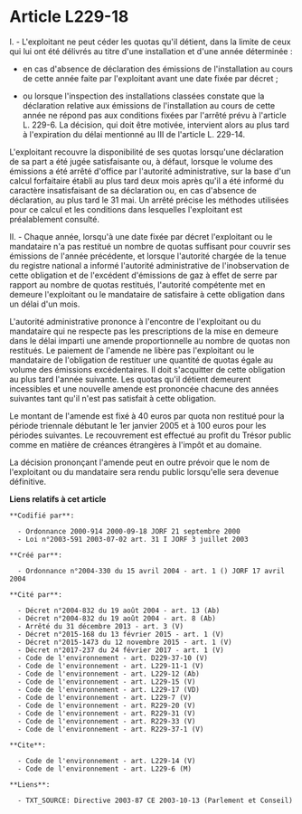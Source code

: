 # Article L229-18

I. - L'exploitant ne peut céder les quotas qu'il détient, dans la limite de ceux qui lui ont été délivrés au titre d'une
installation et d'une année déterminée :

- en cas d'absence de déclaration des émissions de l'installation au cours de cette année faite par l'exploitant avant une
date fixée par décret ;

- ou lorsque l'inspection des installations classées constate que la déclaration relative aux émissions de l'installation au
cours de cette année ne répond pas aux conditions fixées par l'arrêté prévu à l'article L. 229-6. La décision, qui doit être
motivée, intervient alors au plus tard à l'expiration du délai mentionné au III de l'article L. 229-14.

L'exploitant recouvre la disponibilité de ses quotas lorsqu'une déclaration de sa part a été jugée satisfaisante ou, à
défaut, lorsque le volume des émissions a été arrêté d'office par l'autorité administrative, sur la base d'un calcul
forfaitaire établi au plus tard deux mois après qu'il a été informé du caractère insatisfaisant de sa déclaration ou, en cas
d'absence de déclaration, au plus tard le 31 mai. Un arrêté précise les méthodes utilisées pour ce calcul et les conditions
dans lesquelles l'exploitant est préalablement consulté.

II. - Chaque année, lorsqu'à une date fixée par décret l'exploitant ou le mandataire n'a pas restitué un nombre de quotas
suffisant pour couvrir ses émissions de l'année précédente, et lorsque l'autorité chargée de la tenue du registre national a
informé l'autorité administrative de l'inobservation de cette obligation et de l'excédent d'émissions de gaz à effet de serre
par rapport au nombre de quotas restitués, l'autorité compétente met en demeure l'exploitant ou le mandataire de satisfaire à
cette obligation dans un délai d'un mois.

L'autorité administrative prononce à l'encontre de l'exploitant ou du mandataire qui ne respecte pas les prescriptions de la
mise en demeure dans le délai imparti une amende proportionnelle au nombre de quotas non restitués. Le paiement de l'amende
ne libère pas l'exploitant ou le mandataire de l'obligation de restituer une quantité de quotas égale au volume des émissions
excédentaires. Il doit s'acquitter de cette obligation au plus tard l'année suivante. Les quotas qu'il détient demeurent
incessibles et une nouvelle amende est prononcée chacune des années suivantes tant qu'il n'est pas satisfait à cette
obligation.

Le montant de l'amende est fixé à 40 euros par quota non restitué pour la période triennale débutant le 1er janvier 2005 et à
100 euros pour les périodes suivantes. Le recouvrement est effectué au profit du Trésor public comme en matière de créances
étrangères à l'impôt et au domaine.

La décision prononçant l'amende peut en outre prévoir que le nom de l'exploitant ou du mandataire sera rendu public
lorsqu'elle sera devenue définitive.

**Liens relatifs à cet article**

	**Codifié par**:

	  - Ordonnance 2000-914 2000-09-18 JORF 21 septembre 2000
	  - Loi n°2003-591 2003-07-02 art. 31 I JORF 3 juillet 2003

	**Créé par**:

	  - Ordonnance n°2004-330 du 15 avril 2004 - art. 1 () JORF 17 avril 2004

	**Cité par**:

	  - Décret n°2004-832 du 19 août 2004 - art. 13 (Ab)
	  - Décret n°2004-832 du 19 août 2004 - art. 8 (Ab)
	  - Arrêté du 31 décembre 2013 - art. 3 (V)
	  - Décret n°2015-168 du 13 février 2015 - art. 1 (V)
	  - Décret n°2015-1473 du 12 novembre 2015 - art. 1 (V)
	  - Décret n°2017-237 du 24 février 2017 - art. 1 (V)
	  - Code de l'environnement - art. D229-37-10 (V)
	  - Code de l'environnement - art. L229-11-1 (V)
	  - Code de l'environnement - art. L229-12 (Ab)
	  - Code de l'environnement - art. L229-15 (V)
	  - Code de l'environnement - art. L229-17 (VD)
	  - Code de l'environnement - art. L229-7 (V)
	  - Code de l'environnement - art. R229-20 (V)
	  - Code de l'environnement - art. R229-31 (V)
	  - Code de l'environnement - art. R229-33 (V)
	  - Code de l'environnement - art. R229-37-1 (V)

	**Cite**:

	  - Code de l'environnement - art. L229-14 (V)
	  - Code de l'environnement - art. L229-6 (M)

	**Liens**:

	  - TXT_SOURCE: Directive 2003-87 CE 2003-10-13 (Parlement et Conseil)
